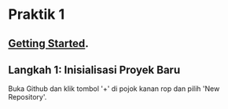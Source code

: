 # Praktik 1

## [Getting Started](https://medium.com/@jonathanmines/the-ultimate-github-collaboration-guide-df816e98fb67).

## Langkah 1: Inisialisasi Proyek Baru

Buka Github dan klik tombol '+' di pojok kanan rop dan pilih 'New Repository'.

